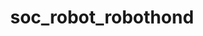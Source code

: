 ---
layout: redirect
title: soc_robot_robothond
permalink: /test/robothond
redirect_url: "https://youtu.be/M8YjvHYbZ9w"
---